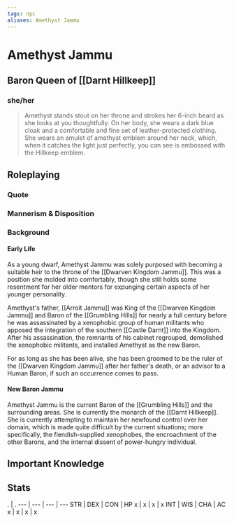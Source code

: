 ```yaml
---
tags: npc
aliases: Amethyst Jammu
---
```

# Amethyst Jammu
## Baron Queen of [[Darnt Hillkeep]]
### she/her

> Amethyst stands stout on her throne and strokes her 6-inch beard as she looks at you thoughtfully. On her body, she wears a dark blue cloak and a comfortable and fine set of leather-protected clothing. She wears an amulet of amethyst emblem around her neck, which, when it catches the light just perfectly, you can see is embossed with the Hillkeep emblem.

## Roleplaying
### Quote

### Mannerism & Disposition

### Background
#### Early Life

As a young dwarf, Amethyst Jammu was solely purposed with becoming a suitable heir to the throne of the [[Dwarven Kingdom Jammu]]. This was a position she molded into comfortably, though she still holds some resentment for her older mentors for expunging certain aspects of her younger personality.

Amethyst's father, [[Arroit Jammu]] was King of the [[Dwarven Kingdom Jammu]] and Baron of the [[Grumbling Hills]] for nearly a full century before he was assassinated by a xenophobic group of human militants who apposed the integration of the southern [[Castle Darnt]] into the Kingdom. After his assassination, the remnants of his cabinet regrouped, demolished the xenophobic militants, and installed Amethyst as the new Baron. 

For as long as she has been alive, she has been groomed to be the ruler of the [[Dwarven Kingdom Jammu]] after her father's death, or an advisor to a Human Baron, if such an occurrence comes to pass.

#### New Baron Jammu

Amethyst Jammu is the current Baron of the [[Grumbling Hills]] and the surrounding areas. She is currently the monarch of the [[Darnt Hillkeep]]. She is currently attempting to maintain her newfound control over her domain, which is made quite difficult by the current situations; more specifically, the fiendish-supplied xenophobes, the encroachment of the other Barons, and the internal dissent of power-hungry individual.

## Important Knowledge


## Stats
. | . 
--- | --- | --- | ---
STR | DEX | CON | HP
x | x | x | x
INT | WIS | CHA | AC
x | x | x | x